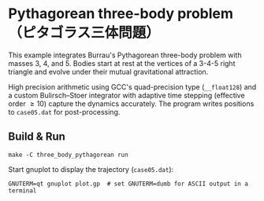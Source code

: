 # Pythagorean three-body problem（ピタゴラス三体問題）

This example integrates Burrau's Pythagorean three-body problem with masses
$3$, $4$, and $5$. Bodies start at rest at the vertices of a $3$-$4$-$5$
right triangle and evolve under their mutual gravitational attraction.

High precision arithmetic using GCC's quad-precision type (`__float128`) and a
custom Bulirsch–Stoer integrator with adaptive time stepping (effective order
$\ge 10$) capture the dynamics accurately. The program writes positions to
`case05.dat` for post-processing.

## Build & Run

```
make -C three_body_pythagorean run
```

Start gnuplot to display the trajectory (`case05.dat`):

```
GNUTERM=qt gnuplot plot.gp  # set GNUTERM=dumb for ASCII output in a terminal
```
